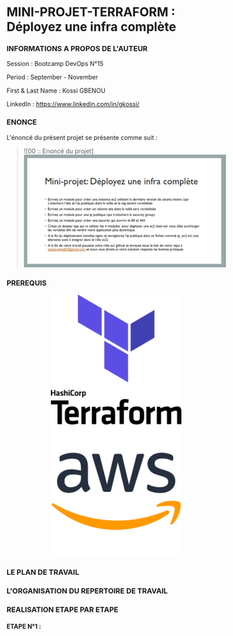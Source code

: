 # MINI-PROJET-TERRAFORM : Déployez une infra complète

### INFORMATIONS A PROPOS DE L'AUTEUR

Session           : Bootcamp DevOps N°15

Period            : September - November

First & Last Name : Kossi GBENOU

LinkedIn          : https://www.linkedin.com/in/gkossi/


### ENONCE

L'énoncé du présent projet se présente comme suit :

> ![00 :: Enoncé du projet] ![](images/00-enonce/00-enonce.jpg)


### PREREQUIS

<div align="center">
	<p>
<a href="https://www.terraform.io/" target="_blank"><img src="https://github.com/devicons/devicon/blob/v2.16.0/icons/terraform/terraform-original-wordmark.svg" width="300" height="300"/></a>
<a href="https://aws.amazon.com/fr/" target="_blank"><img src="https://github.com/devicons/devicon/blob/v2.16.0/icons/amazonwebservices/amazonwebservices-original-wordmark.svg" width="300" height="300"/></a>
</p>
</div>

### LE PLAN DE TRAVAIL


### L'ORGANISATION DU REPERTOIRE DE TRAVAIL


### REALISATION ETAPE PAR ETAPE


#### ETAPE N°1 : 

